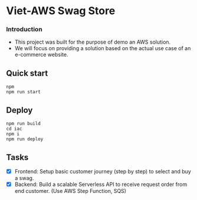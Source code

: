 # Viet-AWS Swag Store

### Introduction

- This project was built for the purpose of demo an AWS solution.
- We will focus on providing a solution based on the actual use case of an e-commerce website.

## Quick start

```
npm
npm run start
```

## Deploy

```
npm run build
cd iac
npm i
npm run deploy
```

## Tasks
- [x] Frontend: Setup basic customer journey (step by step) to select and buy a swag.
- [x] Backend: Build a scalable Serverless API to receive request order from end customer. (Use AWS Step Function, SQS)